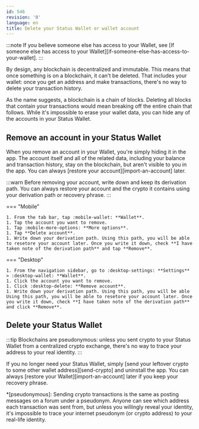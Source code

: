 ```yaml
---
id: 546
revision: '0'
language: en
title: Delete your Status Wallet or wallet account
---
```


:::note
If you believe someone else has access to your Wallet, see [If someone else has access to your Wallet][if-someone-else-has-access-to-your-wallet].
:::

By design, any blockchain is decentralized and immutable. This means that once something is on a blockchain, it can't be deleted. That includes your wallet: once you get an address and make transactions, there's no way to delete your transaction history.

As the name suggests, a blockchain is a chain of blocks. Deleting all blocks that contain your transactions would mean breaking off the entire chain that follows. While it's impossible to erase your wallet data, you can hide any of the accounts in your Status Wallet.

## Remove an account in your Status Wallet

When you remove an account in your Wallet, you're simply hiding it in the app. The account itself and all of the related data, including your balance and transaction history, stay on the blockchain, but aren't visible to you in the app. You can always [restore your account][import-an-account] later.

:::warn
Before removing your account, write down and keep its derivation path. You can always restore your account and the crypto it contains using your derivation path or recovery phrase.
:::

=== "Mobile"

    1. From the tab bar, tap :mobile-wallet: **Wallet**.
    1. Tap the account you want to remove.
    1. Tap :mobile-more-options: **More options**.
    1. Tap **Delete account**.
    1. Write down your derivation path. Using this path, you will be able to resetore your account later. Once you write it down, check **I have taken note of the derivation path** and tap **Remove**.

=== "Desktop"

    1. From the navigation sidebar, go to :desktop-settings: **Settings** > :desktop-wallet: **Wallet**.
    1. Click the account you want to remove.
    1. Click :desktop-delete: **Remove account**.
    1. Write down your derivation path. Using this path, you will be able Using this path, you will be able to resetore your account later. Once you write it down, check **I have taken note of the derivation path** and click **Remove**.

## Delete your Status Wallet

:::tip
Blockchains are pseudonymous: unless you sent crypto to your Status Wallet from a centralized crypto exchange, there's no way to trace your address to your real identity.
:::

If you no longer need your Status Wallet, simply [send your leftover crypto to some other wallet address][send-crypto] and uninstall the app. You can always [restore your Wallet][import-an-account] later if you keep your recovery phrase.

\*[pseudonymous]: Sending crypto transactions is the same as posting messages on a forum under a pseudonym. Anyone can see which address each transaction was sent from, but unless you willingly reveal your identity, it's impossible to trace your internet pseudonym (or crypto address) to your real-life identity.
